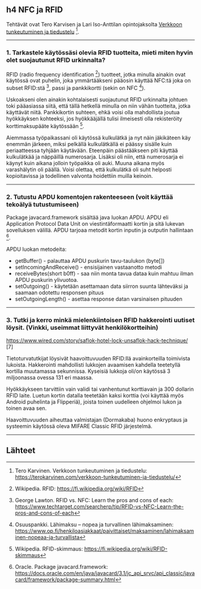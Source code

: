 ## h4 NFC ja RFID

Tehtävät ovat Tero Karvisen ja Lari Iso-Anttilan opintojaksolta [Verkkoon tunkeutuminen ja tiedustelu](https://terokarvinen.com/verkkoon-tunkeutuminen-ja-tiedustelu/) [^1].

---

### 1. Tarkastele käytössäsi olevia RFID tuotteita, mieti miten hyvin olet suojautunut RFID urkinnalta?

RFID (radio frequency identification [^2]) tuotteet, jotka minulla ainakin ovat käytössä ovat puhelin, joka ymmärtääkseni pääosin käyttää NFC:tä joka on subset RFID:stä [^3], passi ja pankkikortti (sekin on NFC [^4]).

Uskoakseni olen ainakin kohtalaisesti suojautunut RFID urkinnalta johtuen toki pääasiassa siitä, että tällä hetkellä minulla on niin vähän tuotteita, jotka käyttävät niitä. Pankkikortin suhteen, ehkä voisi olla mahdollista joutua hyökkäyksen kohteeksi, jos hyökkääjällä tulisi ilmeisesti olla rekisteröity korttimaksupääte käytössään [^5].  

Aiemmassa työpaikassani oli käytössä kulkulätkä ja nyt näin jäkikäteen käy enemmän järkeen, miksi pelkällä kulkulätkällä ei päässy sisälle kuin periaatteessa tyhjään käytävään. Eteenpäin päästääkseen piti käyttää kulkulätkää ja näppäillä numerosarja. Lisäksi oli niin, että numerosarja ei käynyt kuin aikana jolloin työpaikka oli auki. Muuna aikana myös varashälytin oli päällä. Voisi olettaa, että kulkulätkä oli suht helposti kopioitavissa ja todellinen valvonta hoidettiin muilla keinoin.

---

### 2. Tutustu APDU komentojen rakenteeseen (voit käyttää tekoälyä tutustumiseen)

Package javacard.framework sisältää java luokan APDU. APDU eli Application Protocol Data Unit on viestintäformaatti kortin ja sitä lukevan sovelluksen välillä. APDU tarjoaa metodit kortin inputin ja outputin hallintaan [^6].

APDU luokan metodeita:

- getBuffer() - palauttaa APDU puskurin tavu-taulukon (byte[])  
- setIncomingAndReceive() - ensisijainen vastaanotto metodi
- receiveBytes(short b0ff) - saa niin monta tavua dataa kuin mahtuu ilman APDU puskurin ylivuotoa.  
- setOutgoing() - käytetään asettamaan data siirron suunta lähteväksi ja saamaan odotettu responsen pituus
- setOutgoingLength() - asettaa response datan varsinaisen pituuden

---

### 3. Tutki ja kerro minkä mielenkiintoisen RFID hakkerointi uutiset löysit. (Vinkki, useimmat liittyvät henkilökortteihin)

https://www.wired.com/story/saflok-hotel-lock-unsaflok-hack-technique/ [7]

Tietoturvatutkijat löysivät haavoittuvuuden RFID:llä avainkorteilla toimivista lukoista. Hakkerointi mahdollisti lukkojen avaamisen kahdella teetetyllä kortilla muutamassa sekunnissa. Kyseisiä lukkoja oli/on käytössä 3 miljoonassa ovessa 131 eri maassa. 

Hyökkäykseen tarvittiin vain validi tai vanhentunut korttiavain ja 300 dollarin RFID laite. Luetun kortin datalla teetetään kaksi korttia (voi käyttää myös Android puhelinta ja Flipperiä), joista toinen uudelleen ohjelmoi lukon ja toinen avaa sen. 

Haavoittuvuuden aiheuttaa valmistajan (Dormakaba) huono enkryptaus ja systeemin käytössä oleva MIFARE Classic RFID järjestelmä.

---

## Lähteet

[^1]: Tero Karvinen. Verkkoon tunkeutuminen ja tiedustelu: https://terokarvinen.com/verkkoon-tunkeutuminen-ja-tiedustelu/

[^2]: Wikipedia. RFID: https://fi.wikipedia.org/wiki/RFID

[^3]: George Lawton. RFID vs. NFC: Learn the pros and cons of each: https://www.techtarget.com/searcherp/tip/RFID-vs-NFC-Learn-the-pros-and-cons-of-each

[^4]: Osuuspankki. Lähimaksu – nopea ja turvallinen lähimaksaminen: https://www.op.fi/henkiloasiakkaat/paivittaiset/maksaminen/lahimaksaminen-nopeaa-ja-turvallista

[^5]: Wikipedia. RFID-skimmaus: https://fi.wikipedia.org/wiki/RFID-skimmaus

[^6]: Oracle. Package javacard.framework: https://docs.oracle.com/en/java/javacard/3.1/jc_api_srvc/api_classic/javacard/framework/package-summary.html 

[^7]: Andy Greenberg. Hackers Found a Way to Open Any of 3 Million Hotel Keycard Locks in Seconds: https://www.wired.com/story/saflok-hotel-lock-unsaflok-hack-technique/